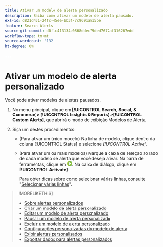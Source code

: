 ```yaml
---
title: Ativar um modelo de alerta personalizado
description: Saiba como ativar um modelo de alerta pausado.
exl-id: d821d431-24fc-45ee-bb3f-7c9691ab15be
feature: Search Alerts
source-git-commit: d0f1c413134a0868ddec79ded7672af316267edd
workflow-type: tm+mt
source-wordcount: '132'
ht-degree: 0%

---
```


# Ativar um modelo de alerta personalizado

Você pode ativar modelos de alertas pausados.

1. No menu principal, clique em **[!UICONTROL Search, Social, & Commerce]> [!UICONTROL Insights & Reports] >[!UICONTROL Custom Alerts]**, que abrirá o modo de exibição Modelos de Alerta.

1. Siga um destes procedimentos:

   * (Para ativar um único modelo) Na linha de modelo, clique dentro da coluna [!UICONTROL Status] e selecione *[!UICONTROL Active]*.

   * (Para ativar um ou mais modelos) Marque a caixa de seleção ao lado de cada modelo de alerta que você deseja ativar. Na barra de ferramentas, clique em ![Ativar](/help/search-social-commerce/assets/activate.png "Ativar"). Na caixa de diálogo, clique em **[!UICONTROL Activate]**.

     Para obter dicas sobre como selecionar várias linhas, consulte &quot;[Selecionar várias linhas](/help/search-social-commerce/common-tasks/navigation-editing-selection/multiple-rows-select.md)&quot;.

>[!MORELIKETHIS]
>
>* [Sobre alertas personalizados](alert-about.md)
>* [Criar um modelo de alerta personalizado](alert-template-create.md)
>* [Editar um modelo de alerta personalizado](alert-template-edit.md)
>* [Pausar um modelo de alerta personalizado](alert-template-pause.md)
>* [Excluir um modelo de alerta personalizado](alert-template-delete.md)
>* [Configurações personalizadas do modelo de alerta](alert-template-settings.md)
>* [Exibir alertas personalizados](alert-view.md)
>* [Exportar dados para alertas personalizados](alert-export-data.md)
